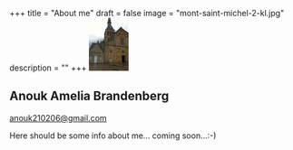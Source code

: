 +++
title = "About me"
draft = false
image = "mont-saint-michel-2-kl.jpg"
description = ""
+++
![](mont-saint-michel-2-kl.jpg)

## Anouk Amelia Brandenberg

anouk210206@gmail.com

Here should be some info about me... coming soon...:-)